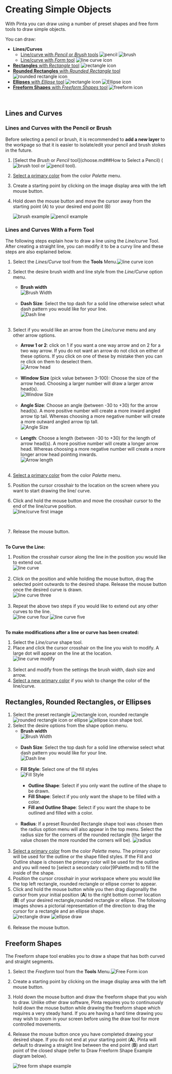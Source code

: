 # Creating Simple Objects

 With Pinta you can draw using a number of preset shapes and free form tools to draw simple objects. 
 
 You can draw: 

-  **Lines/Curves** 
    - [Line/curve with *Pencil* or *Brush* tools](objects.md#lines-and-curves-with-the-pencil-or-brush) ![pencil](img/pencil.png) ![brush](img/brush.png)
    - [Line/curve with *Form* tool](objects.md#lines-and-curves-with-a-form-tool) ![line curve icon](img/linecurve.png)
-  [**Rectangles** with *Rectangle* tool](objects.md#rectangles-rounded-rectangles-or-ellipses) ![rectangle icon](img/rectangle.png) 
-  [**Rounded Rectangles** with *Rounded Rectangle* tool](objects.md#rectangles-rounded-rectangles-or-ellipses) ![rounded rectangle icon](img/roundedrectangle.png)
-  [**Ellipses** with *Ellipse* tool](objects.md#rectangles-rounded-rectangles-or-ellipses) ![rectangle icon](img/rectangle.png) ![Ellipse icon](img/ellipseshape.png)
-  [**Freeform Shapes** with *Freeform Shapes* tool](objects.md#freeform-shapes) ![freeform icon](img/freeform.png)

&nbsp;
## Lines and Curves

### Lines and Curves with the Pencil or Brush

Before selecting a pencil or brush, it is recommended to **add a new layer** to the workpage so that it is easier to isolate/edit your pencil and brush stokes in the future.

1. [Select the *Brush* or *Pencil* tool](choose.md##How to Select a Pencil) (![brush tool](img/brush.png) or ![pencil tool](img/pencil.png)).

2. [Select a primary color](palette.md) from the color *Palette* menu.
3. Create a starting point by clicking on the image display area with the left mouse button. 
4. Hold down the mouse button and move the cursor away from the starting point (A) to your desired end point (B)

    ![brush example](img/brushexample.png) ![pencil example](img/Pencilexample.png)

### Lines and Curves With a Form Tool

The following steps explain how to draw a line using the *Line/curve* Tool. After creating a straight line, you can modify it to be a curvy line and these steps are also explained below.

1. Select the *Lines/Curve* tool from the **Tools** Menu.![line curve icon](img/linecurve.png)
2. Select the desire brush width and line style from the *Line/Curve* option menu. 
    -  **Brush width**   
        ![Brush Width](img/brushwidth.png)    
&nbsp;    
    -  **Dash Size**: Select the top dash for a solid line otherwise select what dash pattern you would like for your line.  
        ![Dash line](img/dash.png)    
&nbsp;  
3. Select if you would like an arrow from the *Line/curve* menu and any other arrow options.
    -  **Arrow 1 or 2**: click on 1 if you want a one way arrow and on 2 for a two way arrow. If you do not want an arrow do not click on either of these options. If you click on one of these by mistake then you can re click on them to deselect them.  
        ![Arrow head](img/arrow.png)    
&nbsp;    
    -  **Window Size** (pick value between 3-100): Choose the size of the arrow head. Choosing a larger number will draw a larger arrow head(s).  
        ![Window Size](img/windowsize.png)    
&nbsp;  
    -  **Angle Size**: Choose an angle (between -30 to +30) for the arrow head(s). A more positive number will create a more inward angled arrow tip tail. Whereas choosing a more negative number will create a more outward angled arrow tip tall.  
        ![Angle Size](img/angle.png)     
&nbsp;      
    -  **Length**: Choose a length (between -30 to +30) for the length of arrow head(s). A more positive number will create a longer arrow head. Whereas choosing a more negative number will create a more longer arrow head pointing inwards.  
        ![Arrow length](img/arrowlength.png)     
&nbsp;    
4. [Select a primary color](palette.md) from the color *Palette* menu.  

5. Position the cursor crosshair to the location on the screen where you want to start drawing the line/
   curve.  

6. Click and hold the mouse button and move the crosshair cursor to the end of the line/curve position.  
    ![line/curve first image](img/linecurveone.png) 

&nbsp;  

7. Release the mouse button.  
&nbsp;

**To Curve the Line:**  

1. Position the crosshair cursor along the line in the position you would like to extend out.  
    ![line curve](img/linecurvetwo.png)    
&nbsp;  
2. Click on the position and while holding the mouse button, drag the selected point outwards to the desired shape. Release the mouse button once the desired curve is drawn.  
    ![line curve three](img/linecurvethree.png)      
&nbsp; 
3. Repeat the above two steps if you would like to extend out any other curves to the line.  
    ![line curve four](img/linecurvefour.png) ![line curve five](img/linecurvefive.png)  

&nbsp;   
**To make modifications after a line or curve has been created:**  
 
1. Select the *Line/curve* shape tool.  
2. Place and click the cursor crosshair on the line you wish to modify. A large dot will appear on the line at the location.  
    ![line curve modify](img/linecurvemodify.png)    
&nbsp;  
3. Select and modify from the settings the brush width, dash size and  arrow.  
4. [Select a new primary color](palette.md) if you wish to change the color of the line/curve.
&nbsp;  

## Rectangles, Rounded Rectangles, or Ellipses

1. Select the preset rectangle ![rectangle icon](img/rectangle.png), rounded rectangle ![rounded rectangle icon](img/roundedrectangle.png) or ellipse ![ellipse icon](img/ellipseshape.png) shape tool. 
2. Select the desire options from the shape option menu. 
    -  **Brush width**   
        ![Brush Width](img/brushwidth.png)    
&nbsp;    
    -  **Dash Size**: Select the top dash for a solid line otherwise select what dash pattern you would like for your line.  
        ![Dash line](img/dash.png)    
&nbsp;   
    -  **Fill Style**: Select one of the fill styles  
        ![Fill Style](img/Fillstyle.png)    
&nbsp;    
         -  **Outline Shape**: Select if you only want the outline of the shape to be drawn.     
         -  **Fill Shape**: Select if you only want the shape to be filled with a color.  
         -  **Fill and Outline Shape**: Select if you want the shape to be outlined and filled with a color.   
&nbsp; 
    -  **Radius**: If a preset Rounded Rectangle shape tool was chosen then the radius option menu will also appear in the top menu. Select the radius size for the corners of the rounded rectangle (the larger the value chosen the more rounded the corners will be).
        ![radius](img/radius.png)   
&nbsp;  
3. [Select a primary color](palette.md) from the color *Palette* menu. The primary color will be used for the outline or the shape filled styles. If the Fill and Outline shape is chosen the primary color will be used for the outline and you will need to [select a secondary color]9Palette.md) to fill the inside of the shape.  
4. Position the cursor crosshair in your workspace where you would like the top left rectangle, rounded rectangle or ellipse corner to appear.   
5. Click and hold the mouse button while you then drag diagonallly the cursor from your initial position (**A**) to the right bottom corner location (**B**) of your desired rectangle,rounded rectangle or ellipse. The following images shows a pictorial representation of the direction to drag the cursor for a rectangle and an ellipse shape.    
![rectangle draw](img/drawrectangle.png)  ![ellipse draw](img/drawellipse.png)   
&nbsp;    
6. Release the mouse button.  

## Freeform Shapes
The Freeform shape tool enables you to draw a shape that has both curved and straight segments.

1. Select the *Freeform* tool from the **Tools** Menu.![Free Form icon](img/freeform.png)
2. Create a starting point by clicking on the image display area with the left mouse button. 
3. Hold down the mouse button and draw the freeform shape that you wish to draw. Unlike other draw software, Pinta requires you to continuously hold down the mouse button while drawing the freeform shape which requires a very steady hand. If you are having a hard time drawing you may wish to zoom in your screen before using the draw tool for more controlled movements.
4. Release the mouse button once you have completed drawing your desired shape. If you do not end at your starting point (**A**), Pinta will default to drawing a straight line between the end point (**B**) and start point of the closed shape (refer to Draw Freeform Shape Example diagram below). 

    ![free form shape example](img/freeformexample.png)

